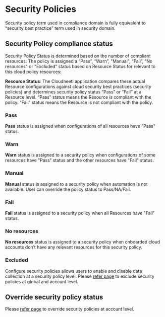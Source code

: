 Security Policies
=================

Security policy term used in compliance domain is fully equivalent to “security best practice” term used in security domain.

## Security Policy compliance status
Security Policy Status is determined based on the number of compliant resources. The policy is assigned a “Pass”, “Warn”, "Manual", “Fail”, “No resources" or "Excluded" status based on Resource Status for relevant to this cloud policy resources:

**Resource Status**: The Cloudneeti application compares these actual Resource configurations against cloud security best practices (security policies) and determines security policy status “Pass” or “Fail” at a Resource level. “Pass” status means the Resource is compliant with the policy. “Fail” status means the Resource is not compliant with the policy.

### Pass

**Pass** status is assigned when configurations of all resources have "Pass" status.

### Warn

**Warn** status is assigned to a security policy when configurations of some resources have "Pass" status and the other resources have "Fail" status.

### Manual

**Manual** status is assigned to a security policy when automation is not available. User can override the policy status to Pass/NA/Fail.

### Fail

**Fail** status is assigned to a security policy when all Resources have "Fail" status.

### No resources

**No resources** status is assigned to a security policy when onboarded cloud accounts don’t have any relevant resources for this security policy.

### Excluded

Configure security policies allows users to enable and disable data collection at a security policy level. Please [refer page](../../administratorGuide/securityPolicyExclusions/) to exclude security policies at global and account level. 

## Override security policy status

Please [refer page](../../administratorGuide/securityPolicyExclusions/) to override security policies at account level. 